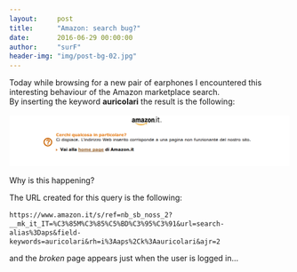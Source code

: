 ```yaml
---
layout:     post
title:      "Amazon: search bug?"
date:       2016-06-29 00:00:00
author:     "surF"
header-img: "img/post-bg-02.jpg"
---
```


Today while browsing for a new pair of earphones I encountered this
interesting behaviour of the Amazon marketplace search.<br> 
By inserting the keyword **auricolari** the result is the following:
<br><br>
![The amazon bug](/img/amazon_bug.png )

Why is this happening?

The URL created for this query is the following:

```
https://www.amazon.it/s/ref=nb_sb_noss_2?__mk_it_IT=%C3%85M%C3%85%C5%BD%C3%95%C3%91&url=search-alias%3Daps&field-keywords=auricolari&rh=i%3Aaps%2Ck%3Aauricolari&ajr=2
```

and the _broken_ page appears just when the user is logged in...
